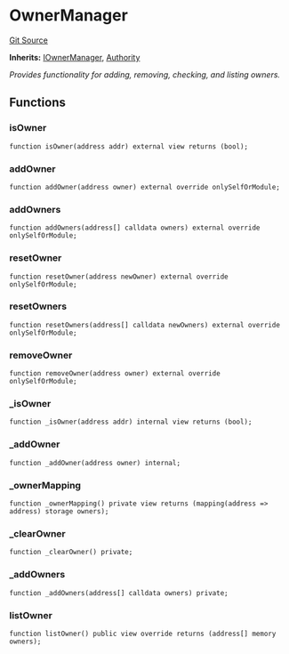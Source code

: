 # OwnerManager
[Git Source](https://github.com/TrueWallet/contracts/blob/5a052bc82f5ecbfdc3b7fb992a66fa5b770bcc4b/src/base/OwnerManager.sol)

**Inherits:**
[IOwnerManager](/src/interfaces/IOwnerManager.sol/interface.IOwnerManager.md), [Authority](/src/authority/Authority.sol/abstract.Authority.md)

*Provides functionality for adding, removing, checking, and listing owners.*


## Functions
### isOwner


```solidity
function isOwner(address addr) external view returns (bool);
```

### addOwner


```solidity
function addOwner(address owner) external override onlySelfOrModule;
```

### addOwners


```solidity
function addOwners(address[] calldata owners) external override onlySelfOrModule;
```

### resetOwner


```solidity
function resetOwner(address newOwner) external override onlySelfOrModule;
```

### resetOwners


```solidity
function resetOwners(address[] calldata newOwners) external override onlySelfOrModule;
```

### removeOwner


```solidity
function removeOwner(address owner) external override onlySelfOrModule;
```

### _isOwner


```solidity
function _isOwner(address addr) internal view returns (bool);
```

### _addOwner


```solidity
function _addOwner(address owner) internal;
```

### _ownerMapping


```solidity
function _ownerMapping() private view returns (mapping(address => address) storage owners);
```

### _clearOwner


```solidity
function _clearOwner() private;
```

### _addOwners


```solidity
function _addOwners(address[] calldata owners) private;
```

### listOwner


```solidity
function listOwner() public view override returns (address[] memory owners);
```

